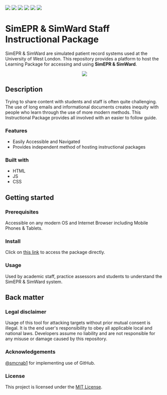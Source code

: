 ![](https://i.imgur.com/Hoq8m18.png)
![](https://camo.githubusercontent.com/329ec7ff9e02aa4d3ecb0c491b967676c87f9db43d197a0010990e211ae24925/68747470733a2f2f696d672e736869656c64732e696f2f62616467652f706f776572656425323062792d4a656b796c6c2d626c75652e737667)
![](https://img.shields.io/github/contributors/UWLSimulationCentre/SimEPR-SimWard-Staff-Course) 
![](https://img.shields.io/github/last-commit/UWLSimulationCentre/SimEPR-SimWard-Staff-Course) 
![](https://img.shields.io/github/issues/UWLSimulationCentre/SimEPR-SimWard-Staff-Course) 
![](https://img.shields.io/website?url=https%3A%2F%2Fuwlsimulationcentre.github.io%2FSimEPR-SimWard-Staff-Course%2F%23%2F)


# SimEPR & SimWard Staff Instructional Package

SimEPR & SimWard are simulated patient record systems used at the University of West London. This repository provides a platform to host the Learning Package for accessing and using **SimEPR & SimWard**.

<div align="center">
  <kbd>
    <img src="https://i.imgur.com/EIeEi4W.png" />
  </kbd>
</div>

## Description

Trying to share content with students and staff is often quite challenging. The use of long emails and informational documents creates inequity with people who learn through the use of more modern methods. This Instructional Package provides all involved with an easier to follow guide.

### Features

- Easily Accessible and Navigated
- Provides independent method of hosting instructional packages

### Built with

- HTML
- JS
- CSS

## Getting started

### Prerequisites

Accessible on any modern OS and Internet Browser including Mobile Phones & Tablets.

### Install

Click on [this link](https://uwlsimulationcentre.github.io/SimEPR-SimWard-Staff-Course/#/) to access the package directly.

### Usage

Used by academic staff, practice assessors and students to understand the SimEPR & SimWard system.

## Back matter

### Legal disclaimer

Usage of this tool for attacking targets without prior mutual consent is illegal. It is the end user's responsibility to obey all applicable local and national laws. Developers assume no liability and are not responsible for any misuse or damage caused by this repository.

### Acknowledgements

[@smcnab1](https://github.com/smcnab1) for implementing use of GitHub.

### License

This project is licensed under the [MIT License](LICENSE.md).
